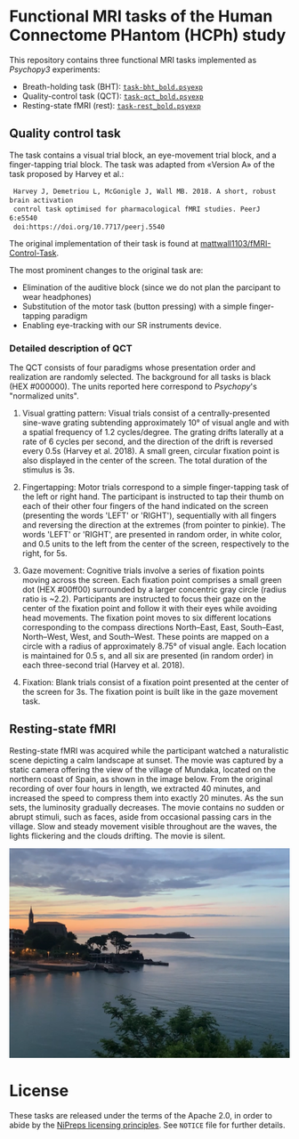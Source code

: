 # Functional MRI tasks of the Human Connectome PHantom (HCPh) study

This repository contains three functional MRI tasks implemented as *Psychopy3* experiments:

* Breath-holding task (BHT): [`task-bht_bold.psyexp`](https://github.com/TheAxonLab/HCPh-fMRI-tasks/blob/master/task-bht_bold.psyexp)
* Quality-control task (QCT): [`task-qct_bold.psyexp`](https://github.com/TheAxonLab/HCPh-fMRI-tasks/blob/master/task-qct_bold.psyexp)
* Resting-state fMRI (rest): [`task-rest_bold.psyexp`](https://github.com/TheAxonLab/HCPh-fMRI-tasks/blob/master/task-rest_bold.psyexp)

## Quality control task
The task contains a visual trial block, an eye-movement trial block, and a finger-tapping trial block.
The task was adapted from «Version A» of the task proposed by Harvey et al.:

     Harvey J, Demetriou L, McGonigle J, Wall MB. 2018. A short, robust brain activation
     control task optimised for pharmacological fMRI studies. PeerJ 6:e5540
     doi:https://doi.org/10.7717/peerj.5540

The original implementation of their task is found at [mattwall1103/fMRI-Control-Task](https://github.com/mattwall1103/fMRI-Control-Task).

The most prominent changes to the original task are:

- Elimination of the auditive block (since we do not plan the parcipant to wear headphones)
- Substitution of the motor task (button pressing) with a simple finger-tapping paradigm
- Enabling eye-tracking with our SR instruments device.

### Detailed description of QCT

The QCT consists of four paradigms whose presentation order and realization are randomly selected.
The background for all tasks is black (HEX #000000).
The units reported here correspond to *Psychopy*'s "normalized units".

1. Visual gratting pattern: Visual trials consist of a centrally-presented sine-wave grating subtending approximately 10° of visual angle and with a spatial frequency of 1.2 cycles/degree.
    The grating drifts laterally at a rate of 6 cycles per second, and the direction of the drift is reversed every 0.5s (Harvey et al. 2018).
    A small green, circular fixation point is also displayed in the center of the screen.
    The total duration of the stimulus is 3s.

2. Fingertapping: Motor trials correspond to a simple finger-tapping task of the left or right hand.
    The participant is instructed to tap their thumb on each of their other four fingers of the hand indicated on the screen (presenting the words 'LEFT' or 'RIGHT'), sequentially with all fingers and reversing the direction at the extremes (from pointer to pinkie).
    The words 'LEFT' or 'RIGHT', are presented in random order, in white color, and 0.5 units to the left from the center of the screen, respectively to the right, for 5s.

3. Gaze movement: Cognitive trials involve a series of fixation points moving across the screen.
    Each fixation point comprises a small green dot (HEX #00ff00) surrounded by a larger concentric gray circle (radius ratio is ~2.2).
    Participants are instructed to focus their gaze on the center of the fixation point and follow it with their eyes while avoiding head movements.
    The fixation point moves to six different locations corresponding to the compass directions North–East, East, South–East, North–West, West, and South–West.
    These points are mapped on a circle with a radius of approximately 8.75° of visual angle.
    Each location is maintained for 0.5 s, and all six are presented (in random order) in each three-second trial (Harvey et al. 2018).

4. Fixation: Blank trials consist of a fixation point presented at the center of the screen for 3s.
    The fixation point is built like in the gaze movement task.

## Resting-state fMRI
Resting-state fMRI was acquired while the participant watched a naturalistic scene depicting a calm landscape at sunset.
The movie was captured by a static camera offering the view of the village of Mundaka, located on the northern coast of Spain, as shown in the image below.
From the original recording of over four hours in length, we extracted 40 minutes, and increased the speed to compress them into exactly 20 minutes.
As the sun sets, the luminosity gradually decreases.
The movie contains no sudden or abrupt stimuli, such as faces, aside from occasional passing cars in the village.
Slow and steady movement visible throughout are the waves, the lights flickering and the clouds drifting.
The movie is silent. 

![Naturalistic Movie](./assets/NaturalisticMovie.png)

# License

These tasks are released under the terms of the Apache 2.0, in order to abide by the [NiPreps licensing principles](https://www.nipreps.org/community/licensing/). See ``NOTICE`` file for further details.
